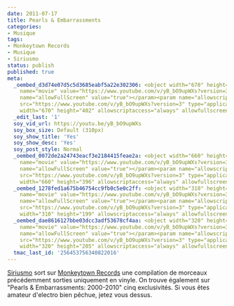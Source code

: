 ```yaml
---
date: 2011-07-17
title: Pearls & Embarrassments
categories:
- Musique
tags:
- Monkeytown Records
- Musique
- Siriusmo
status: publish
published: true
meta:
  _oembed_d3d74e07d5c5d3685eabf5a22e302306: <object width="670" height="402"><param
    name="movie" value="https://www.youtube.com/v/yB_bO9upWXs?version=3"></param><param
    name="allowFullScreen" value="true"></param><param name="allowscriptaccess" value="always"></param><embed
    src="https://www.youtube.com/v/yB_bO9upWXs?version=3" type="application/x-shockwave-flash"
    width="670" height="402" allowscriptaccess="always" allowfullscreen="true"></embed></object>
  _edit_last: '1'
  soy_vid_url: https://youtu.be/yB_bO9upWXs
  soy_box_size: Default (310px)
  soy_show_title: 'Yes'
  soy_show_desc: 'Yes'
  soy_post_style: Normal
  _oembed_0072de2a24743eacf3e2184415feae2a: <object width="660" height="396"><param
    name="movie" value="https://www.youtube.com/v/yB_bO9upWXs?version=3"></param><param
    name="allowFullScreen" value="true"></param><param name="allowscriptaccess" value="always"></param><embed
    src="https://www.youtube.com/v/yB_bO9upWXs?version=3" type="application/x-shockwave-flash"
    width="660" height="396" allowscriptaccess="always" allowfullscreen="true"></embed></object>
  _oembed_1278fed1a675b46754cc9fb0c5e0c2ff: <object width="310" height="199"><param
    name="movie" value="https://www.youtube.com/v/yB_bO9upWXs?version=3"></param><param
    name="allowFullScreen" value="true"></param><param name="allowscriptaccess" value="always"></param><embed
    src="https://www.youtube.com/v/yB_bO9upWXs?version=3" type="application/x-shockwave-flash"
    width="310" height="199" allowscriptaccess="always" allowfullscreen="true"></embed></object>
  _oembed_dae8616127bbe03dcc3adf53678cf4aa: <object width="320" height="205"><param
    name="movie" value="https://www.youtube.com/v/yB_bO9upWXs?version=3"></param><param
    name="allowFullScreen" value="true"></param><param name="allowscriptaccess" value="always"></param><embed
    src="https://www.youtube.com/v/yB_bO9upWXs?version=3" type="application/x-shockwave-flash"
    width="320" height="205" allowscriptaccess="always" allowfullscreen="true"></embed></object>
  tmac_last_id: '256453756340822016'
---
```

<a title="Myspace de Siriusmo" href="https://www.myspace.com/siriusmo">Siriusmo</a> sort sur <a title="Site web de Monkeytown Records" href="https://monkeytownrecords.de/">Monkeytown Records</a> une compilation de morceaux précédemment sorties uniquement en vinyle. On trouve également sur "Pearls &amp; Embarrassments: 2000-2010" cinq exclusivités. Si vous êtes amateur d'electro bien pêchue, jetez vous dessus.
